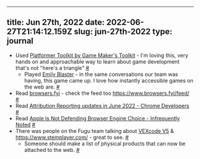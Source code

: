 
---
title: Jun 27th, 2022 
date: 2022-06-27T21:14:12.159Z
slug: jun-27th-2022
type: journal
---
* Used [Platformer Toolkit by Game Maker's Toolkit](https://gmtk.itch.io/platformer-toolkit) - I'm loving this, very hands on and approachable way to learn about game development that's not "here's a triangle" [#](#62ba1da4-8aba-4d33-9f15-44df8eea6bab)<a name="62ba1da4-8aba-4d33-9f15-44df8eea6bab"></a>
  * Played [Emily Blaster](https://gabriellezevin.com/emilyblastergame) - in the same conversations our team was having, this game came up. I love how instantly accessible games on the web are. [#](#62ba1da4-b5b5-41f9-a280-3828306db51e)<a name="62ba1da4-b5b5-41f9-a280-3828306db51e"></a>
* Read [browsers.fyi](https://browsers.fyi) - check the feed too https://www.browsers.fyi/feed/ [#](#62ba1da4-d549-4019-ab1e-2155c694c013)<a name="62ba1da4-d549-4019-ab1e-2155c694c013"></a>
* Read [Attribution Reporting updates in June 2022 - Chrome Developers](https://developer.chrome.com/blog/attribution-reporting-updates-june-2022/) [#](#62ba1da4-238a-46fc-9455-77bff4220aac)<a name="62ba1da4-238a-46fc-9455-77bff4220aac"></a>
* Read [Apple Is Not Defending Browser Engine Choice - Infrequently Noted](https://infrequently.org/2022/06/apple-is-not-defending-browser-engine-choice/) [#](#62ba1da4-71b8-4c8b-8997-0366731e7659)<a name="62ba1da4-71b8-4c8b-8997-0366731e7659"></a>
* There was people on the Fugu team talking about [VEXcode V5](https://codev5.vex.com/) & https://www.stemplayer.com/ - great to see. [#](#62bd64aa-3f8c-4749-859f-ce38b07916e2)<a name="62bd64aa-3f8c-4749-859f-ce38b07916e2"></a>
  * Someone should make a list of physical products that can now be attached to the web. [#](#62bd64c7-6d60-4676-b7b5-fc15ac853ede)<a name="62bd64c7-6d60-4676-b7b5-fc15ac853ede"></a>


